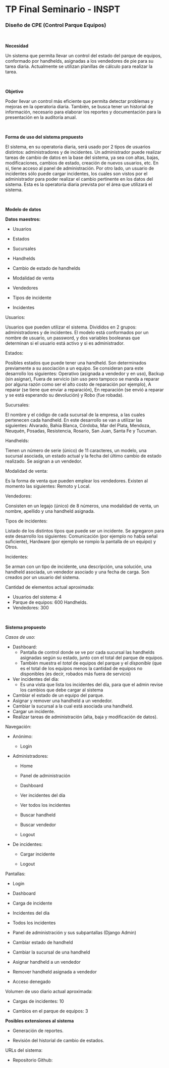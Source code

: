 # TP Final Seminario - INSPT

### Diseño de CPE (Control Parque Equipos)

<br>

**Necesidad**

Un sistema que permita llevar un control del estado del parque de equipos, conformado por handhelds, asignadas a los vendedores de pie para su tarea diaria. Actualmente se utilizan planillas de cálculo para realizar la tarea.

<br>

**Objetivo**

Poder llevar un control más eficiente que permita detectar problemas y mejoras en la operatoria diaria. También, se busca tener un historial de información, necesario para elaborar los reportes y documentación para la presentación en la auditoría anual.

<br>

**Forma de uso del sistema propuesto**

El sistema, en su operatoria diaria, será usado por 2 tipos de usuarios distintos: administradores y de incidentes. Un administrador puede realizar tareas de cambio de datos en la base del sistema, ya sea con altas, bajas, modificaciones, cambios de estado, creación de nuevos usuarios, etc. En sí, tiene acceso al panel de administración. Por otro lado, un usuario de incidentes sólo puede cargar incidentes, los cuales son vistos por el administrador para poder realizar el cambio pertinente en los datos del sistema. Esta es la operatoria diaria prevista por el área que utilizará el sistema.

<br>

**Modelo de datos**

__Datos maestros:__

* Usuarios

* Estados

* Sucursales

* Handhelds

* Cambio de estado de handhelds

* Modalidad de venta

* Vendedores

* Tipos de incidente

* Incidentes

Usuarios:

Usuarios que pueden utilizar el sistema. Divididos en 2 grupos: administradores y de incidentes. El modelo está conformados por un nombre de usuario, un password, y dos variables booleanas que determinan si el usuario está activo y si es administrador.

Estados:

Posibles estados que puede tener una handheld. Son determinados previamente a su asociación a un equipo. Se consideran para este desarrollo los siguientes: Operativo (asignada a vendedor y en uso), Backup (sin asignar), Fuera de servicio (sin uso pero tampoco se manda a reparar por alguna razón como ser el alto costo de reparación por ejemplo), A reparar (se tiene que enviar a reparación), En reparación (se envió a reparar y se está esperando su devolución) y Robo (fue robada).

Sucursales:

El nombre y el código de cada sucursal de la empresa, a las cuales pertenecen cada handheld. En este desarrollo se van a utilizar las siguientes: Alvarado, Bahía Blanca, Córdoba, Mar del Plata, Mendoza, Neuquén, Posadas, Resistencia, Rosario, San Juan, Santa Fe y Tucuman.

Handhelds:

Tienen un número de serie (único) de 11 caracteres, un modelo, una sucursal asociada, un estado actual y la fecha del último cambio de estado realizado. Se asignan a un vendedor.

Modalidad de venta:

Es la forma de venta que pueden emplear los vendedores. Existen al momento las siguientes: Remoto y Local.

Vendedores:

Consisten en un legajo (único) de 8 números, una modalidad de venta, un nombre, apellido y una handheld asignada.

Tipos de incidentes:

Listado de los distintos tipos que puede ser un incidente. Se agregaron para este desarrollo los siguientes: Comunicación (por ejemplo no había señal suficiente), Hardware (por ejemplo se rompio la pantalla de un equipo) y Otros.

Incidentes:

Se arman con un tipo de incidente, una descripción, una solución, una handheld asociada, un vendedor asociado y una fecha de carga. Son creados por un usuario del sistema.

Cantidad de elementos actual aproximada:
* Usuarios del sistema: 4
* Parque de equipos: 600 Handhelds.
* Vendedores: 300

<br>

**Sistema propuesto**

*Casos de uso:*

* Dashboard:
    * Pantalla de control donde se ve por cada sucursal las handhelds asignadas según su estado, junto con el total del parque de equipos.
    * También muestra el *total* de equipos del parque y el *disponible* (que es el total de los equipos menos la cantidad de equipos no disponibles (es decir, robados más fuera de servicio)
* Ver incidentes del día:
    * Es una vista que lista los incidentes del día, para que el admin revise los cambios que debe cargar al sistema
* Cambiar el estado de un equipo del parque.
* Asignar y remover una handheld a un vendedor.
* Cambiar la sucursal a la cual está asociada una handheld.
* Cargar un incidente.
* Realizar tareas de administración (alta, baja y modificación de datos).

Navegación:

* Anónimo:

    * Login

* Administradores:

    * Home

    * Panel de administración

    * Dashboard

    * Ver incidentes del día

    * Ver todos los incidentes

    * Buscar handheld

    * Buscar vendedor

    * Logout

* De incidentes:

    * Cargar incidente

    * Logout

Pantallas:

* Login

* Dashboard

* Carga de incidente

* Incidentes del día

* Todos los incidentes

* Panel de administración y sus subpantallas (Django Admin)

* Cambiar estado de handheld

* Cambiar la sucursal de una handheld

* Asignar handheld a un vendedor

* Remover handheld asignada a vendedor

* Acceso denegado

Volumen de uso diario actual aproximada:

* Cargas de incidentes: 10

* Cambios en el parque de equipos: 3

**Posibles extensiones al sistema**

* Generación de reportes.

* Revisión del historial de cambio de estados.

URLs del sistema:

* Repositorio Github: 
